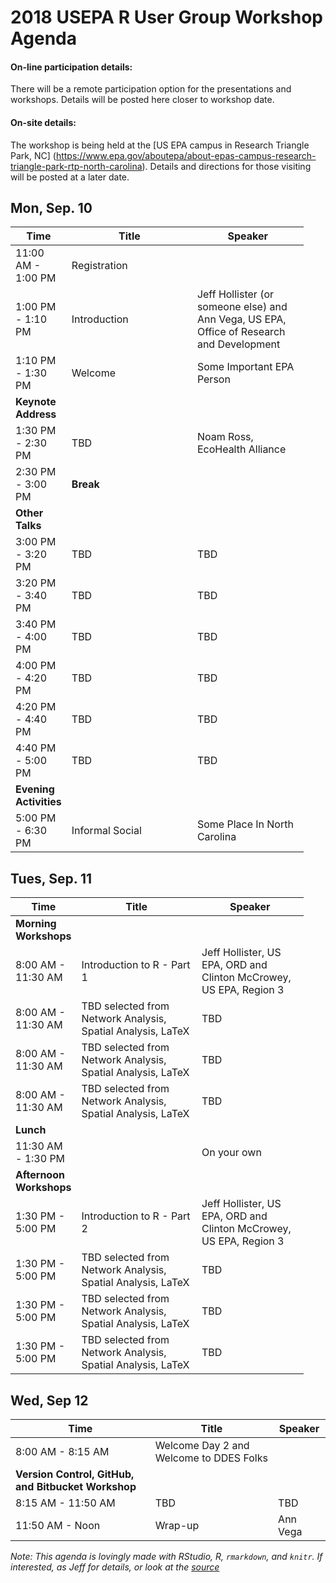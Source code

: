 2018 USEPA R User Group Workshop Agenda
================

#### On-line participation details:

There will be a remote participation option for the presentations and workshops. Details will be posted here closer to workshop date.

#### On-site details:

The workshop is being held at the \[US EPA campus in Research Triangle Park, NC\] (<https://www.epa.gov/aboutepa/about-epas-campus-research-triangle-park-rtp-north-carolina>). Details and directions for those visiting will be posted at a later date.

Mon, Sep. 10
------------

<table style="width:93%;">
<colgroup>
<col width="11%" />
<col width="43%" />
<col width="38%" />
</colgroup>
<thead>
<tr class="header">
<th>Time</th>
<th>Title</th>
<th>Speaker</th>
</tr>
</thead>
<tbody>
<tr class="odd">
<td>11:00 AM - 1:00 PM</td>
<td>Registration</td>
<td></td>
</tr>
<tr class="even">
<td>1:00 PM - 1:10 PM</td>
<td>Introduction</td>
<td>Jeff Hollister (or someone else) and Ann Vega, US EPA, Office of Research and Development</td>
</tr>
<tr class="odd">
<td>1:10 PM - 1:30 PM</td>
<td>Welcome</td>
<td>Some Important EPA Person</td>
</tr>
<tr class="even">
<td><strong>Keynote Address</strong></td>
<td></td>
<td></td>
</tr>
<tr class="odd">
<td>1:30 PM - 2:30 PM</td>
<td>TBD</td>
<td>Noam Ross, EcoHealth Alliance</td>
</tr>
<tr class="even">
<td>2:30 PM - 3:00 PM</td>
<td><strong>Break</strong></td>
<td></td>
</tr>
<tr class="odd">
<td><strong>Other Talks</strong></td>
<td></td>
<td></td>
</tr>
<tr class="even">
<td>3:00 PM - 3:20 PM</td>
<td>TBD</td>
<td>TBD</td>
</tr>
<tr class="odd">
<td>3:20 PM - 3:40 PM</td>
<td>TBD</td>
<td>TBD</td>
</tr>
<tr class="even">
<td>3:40 PM - 4:00 PM</td>
<td>TBD</td>
<td>TBD</td>
</tr>
<tr class="odd">
<td>4:00 PM - 4:20 PM</td>
<td>TBD</td>
<td>TBD</td>
</tr>
<tr class="even">
<td>4:20 PM - 4:40 PM</td>
<td>TBD</td>
<td>TBD</td>
</tr>
<tr class="odd">
<td>4:40 PM - 5:00 PM</td>
<td>TBD</td>
<td>TBD</td>
</tr>
<tr class="even">
<td><strong>Evening Activities</strong></td>
<td></td>
<td></td>
</tr>
<tr class="odd">
<td>5:00 PM - 6:30 PM</td>
<td>Informal Social</td>
<td>Some Place In North Carolina</td>
</tr>
</tbody>
</table>

Tues, Sep. 11
-------------

<table style="width:93%;">
<colgroup>
<col width="11%" />
<col width="43%" />
<col width="38%" />
</colgroup>
<thead>
<tr class="header">
<th>Time</th>
<th>Title</th>
<th>Speaker</th>
</tr>
</thead>
<tbody>
<tr class="odd">
<td><strong>Morning Workshops</strong></td>
<td></td>
<td></td>
</tr>
<tr class="even">
<td>8:00 AM - 11:30 AM</td>
<td>Introduction to R - Part 1</td>
<td>Jeff Hollister, US EPA, ORD and Clinton McCrowey, US EPA, Region 3</td>
</tr>
<tr class="odd">
<td>8:00 AM - 11:30 AM</td>
<td>TBD selected from Network Analysis, Spatial Analysis, LaTeX</td>
<td>TBD</td>
</tr>
<tr class="even">
<td>8:00 AM - 11:30 AM</td>
<td>TBD selected from Network Analysis, Spatial Analysis, LaTeX</td>
<td>TBD</td>
</tr>
<tr class="odd">
<td>8:00 AM - 11:30 AM</td>
<td>TBD selected from Network Analysis, Spatial Analysis, LaTeX</td>
<td>TBD</td>
</tr>
<tr class="even">
<td><strong>Lunch</strong></td>
<td></td>
<td></td>
</tr>
<tr class="odd">
<td>11:30 AM - 1:30 PM</td>
<td></td>
<td>On your own</td>
</tr>
<tr class="even">
<td><strong>Afternoon Workshops</strong></td>
<td></td>
<td></td>
</tr>
<tr class="odd">
<td>1:30 PM - 5:00 PM</td>
<td>Introduction to R - Part 2</td>
<td>Jeff Hollister, US EPA, ORD and Clinton McCrowey, US EPA, Region 3</td>
</tr>
<tr class="even">
<td>1:30 PM - 5:00 PM</td>
<td>TBD selected from Network Analysis, Spatial Analysis, LaTeX</td>
<td>TBD</td>
</tr>
<tr class="odd">
<td>1:30 PM - 5:00 PM</td>
<td>TBD selected from Network Analysis, Spatial Analysis, LaTeX</td>
<td>TBD</td>
</tr>
<tr class="even">
<td>1:30 PM - 5:00 PM</td>
<td>TBD selected from Network Analysis, Spatial Analysis, LaTeX</td>
<td>TBD</td>
</tr>
</tbody>
</table>

Wed, Sep 12
-----------

| Time                                                | Title                                   | Speaker  |
|-----------------------------------------------------|-----------------------------------------|----------|
| 8:00 AM - 8:15 AM                                   | Welcome Day 2 and Welcome to DDES Folks |          |
| **Version Control, GitHub, and Bitbucket Workshop** |                                         |          |
| 8:15 AM - 11:50 AM                                  | TBD                                     | TBD      |
| 11:50 AM - Noon                                     | Wrap-up                                 | Ann Vega |

*Note: This agenda is lovingly made with RStudio, R, `rmarkdown`, and `knitr`. If interested, as Jeff for details, or look at the [source](index.Rmd)*
